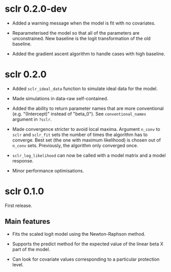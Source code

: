 # sclr 0.2.0-dev

- Added a warning message when the model is fit with no covariates.

- Reparameterised the model so that all of the parameters are unconstrained.
New baseline is the logit transformation of the old baseline.

- Added the gradient ascent algorithm to handle cases with high baseline.

# sclr 0.2.0

- Added `sclr_ideal_data` function to simulate ideal data for the model.

- Made simulations in data-raw self-contained.

- Added the ability to return parameter names that are more conventional (e.g.
"(Intercept)" instead of "beta_0"). See `conventional_names` argument in
`?sclr`.

- Made convergence stricter to avoid local maxima. Argument `n_conv` to `sclr`
and `sclr_fit` sets the number of times the algorithm has to converge. Best set
(the one with maximum likelihood) is chosen out of `n_conv` sets. Previously,
the algorithm only converged once.

- `sclr_log_likelihood` can now be called with a model matrix and a model response.

- Minor performance optimisations.

# sclr 0.1.0

First release.

## Main features

- Fits the scaled logit model using the Newton-Raphson method.

- Supports the predict method for the expected value of the linear beta X part
of the model.

- Can look for covariate values corresponding to a particular protection level.